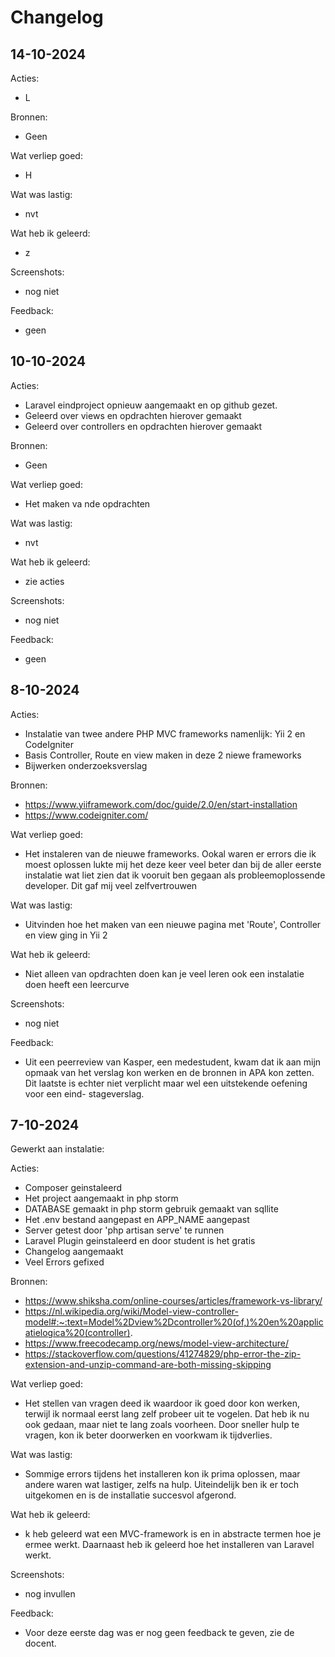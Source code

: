 # Changelog


## 14-10-2024


Acties:
- L

Bronnen:
- Geen

Wat verliep goed:
- H


Wat was lastig:
- nvt


Wat heb ik geleerd:
- z


Screenshots:
- nog niet


Feedback:
- geen

## 10-10-2024


Acties:
- Laravel eindproject opnieuw aangemaakt en op github gezet.
- Geleerd over views en opdrachten hierover gemaakt
- Geleerd over controllers en opdrachten hierover gemaakt

Bronnen:
- Geen

Wat verliep goed:
- Het maken va nde opdrachten


Wat was lastig:
- nvt


Wat heb ik geleerd:
- zie acties


Screenshots:
- nog niet


Feedback:
- geen



## 8-10-2024

Acties:
- Instalatie van twee andere PHP MVC frameworks namenlijk: Yii 2 en CodeIgniter
- Basis Controller, Route en view maken in deze 2 niewe frameworks
- Bijwerken onderzoeksverslag

Bronnen:
- https://www.yiiframework.com/doc/guide/2.0/en/start-installation
- https://www.codeigniter.com/


Wat verliep goed:
- Het instaleren van de nieuwe frameworks. Ookal waren er errors die ik moest oplossen lukte mij het deze keer veel beter dan bij de aller eerste instalatie wat liet zien dat ik vooruit ben gegaan als probleemoplossende developer. Dit gaf mij veel zelfvertrouwen


Wat was lastig:
- Uitvinden hoe het maken van een nieuwe pagina met 'Route', Controller en view ging in Yii 2


Wat heb ik geleerd:
- Niet alleen van opdrachten doen kan je veel leren ook een instalatie doen heeft een leercurve


Screenshots:
- nog niet


Feedback:
- Uit een peerreview van Kasper, een medestudent, kwam dat ik aan mijn opmaak van het verslag kon werken en de bronnen in APA kon zetten. Dit laatste is echter niet verplicht maar wel een uitstekende oefening voor een eind- stageverslag.

## 7-10-2024
Gewerkt aan instalatie:

Acties:
- Composer geinstaleerd
- Het project aangemaakt in php storm
- DATABASE gemaakt in php storm gebruik gemaakt van sqllite
- Het .env bestand aangepast en APP_NAME aangepast
- Server getest door 'php artisan serve' te runnen
- Laravel Plugin geinstaleerd en door student is het gratis
- Changelog aangemaakt
- Veel Errors gefixed


Bronnen:
- https://www.shiksha.com/online-courses/articles/framework-vs-library/
- https://nl.wikipedia.org/wiki/Model-view-controller-model#:~:text=Model%2Dview%2Dcontroller%20(of,)%20en%20applicatielogica%20(controller).
- https://www.freecodecamp.org/news/model-view-architecture/
- https://stackoverflow.com/questions/41274829/php-error-the-zip-extension-and-unzip-command-are-both-missing-skipping

Wat verliep goed:
- Het stellen van vragen deed ik waardoor ik goed door kon werken, terwijl ik normaal eerst lang zelf probeer uit te vogelen. Dat heb ik nu ook gedaan, maar niet te lang zoals voorheen. Door sneller hulp te vragen, kon ik beter doorwerken en voorkwam ik tijdverlies.

Wat was lastig:
- Sommige errors tijdens het installeren kon ik prima oplossen, maar andere waren wat lastiger, zelfs na hulp. Uiteindelijk ben ik er toch uitgekomen en is de installatie succesvol afgerond.

Wat heb ik geleerd:
- k heb geleerd wat een MVC-framework is en in abstracte termen hoe je ermee werkt. Daarnaast heb ik geleerd hoe het installeren van Laravel werkt.

Screenshots:
- nog invullen

Feedback:
- Voor deze eerste dag was er nog geen feedback te geven, zie de docent.




